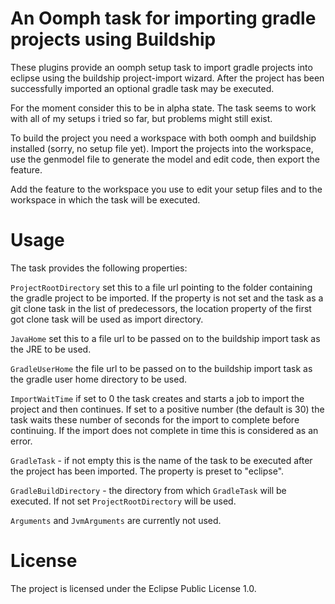 
# An Oomph task for importing gradle projects using Buildship

These plugins provide an oomph setup task to import gradle projects into eclipse using the buildship project-import wizard.
After the project has been successfully imported an optional gradle task may be executed.

For the moment consider this to be in alpha state. The task seems to work with all of my setups i tried so far, but problems might still exist.

To build the project you need a workspace with both oomph and buildship installed (sorry, no setup file yet). 
Import the projects into the workspace, use the genmodel file to generate the model and edit code, then export the feature.

Add the feature to the workspace you use to edit your setup files and to the workspace in which the task will be executed.



# Usage

The task provides the following properties:

`ProjectRootDirectory` set this to a file url pointing to the folder containing the gradle project to be imported. If the property is not set and
the task as a git clone task in the list of predecessors, the location property of the first got clone task will be used as import directory.

`JavaHome` set this to a file url to be passed on to the buildship import task as the JRE to be used.

`GradleUserHome` the file url to be passed on to the buildship import task as the gradle user home directory to be used.

`ImportWaitTime` if set to 0 the task creates and starts a job to import the project and then continues. If set to a positive number (the default is 30) the task waits these number of seconds for the import to complete before continuing. If the import does not complete in time this is considered as an error.

`GradleTask` - if not empty this is the name of the task to be executed after the project has been imported. The property is preset to "eclipse".

`GradleBuildDirectory` - the directory from which `GradleTask` will be executed. If not set `ProjectRootDirectory` will be used.

`Arguments` and `JvmArguments` are currently not used.


# License

The project is licensed under the Eclipse Public License 1.0.










